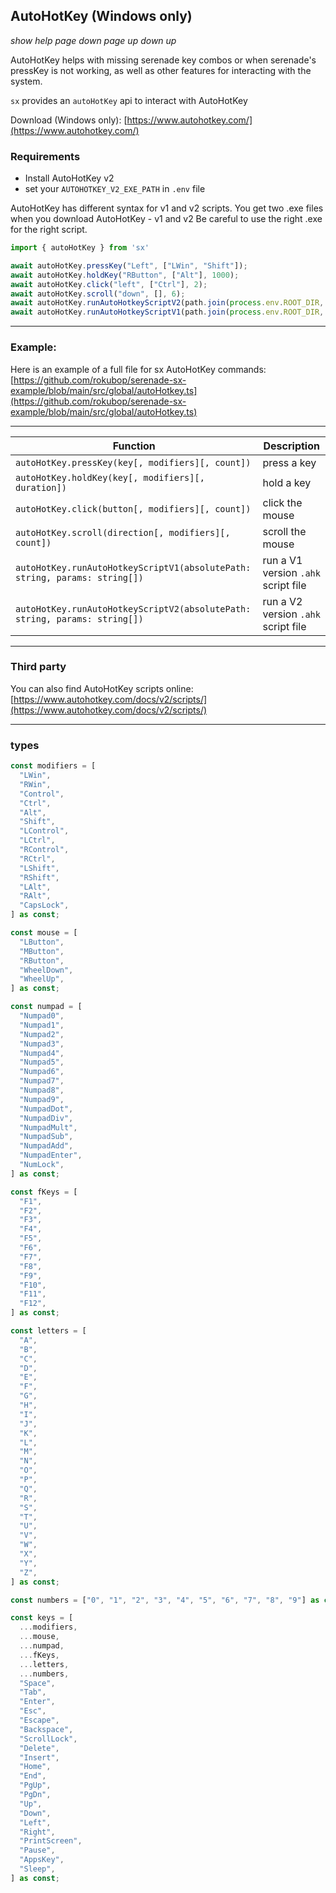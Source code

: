 ## AutoHotKey (Windows only) 

*show help* *page down* *page up* *down <num>* *up <num>*

AutoHotKey helps with missing serenade key combos or when serenade's pressKey is not working,
as well as other features for interacting with the system.

`sx` provides an `autoHotKey` api to interact with AutoHotKey

Download (Windows only): [https://www.autohotkey.com/](https://www.autohotkey.com/)

### Requirements
- Install AutoHotKey v2
- set your `AUTOHOTKEY_V2_EXE_PATH` in `.env` file

AutoHotKey has different syntax for v1 and v2 scripts.
You get two .exe files when you download AutoHotKey - v1 and v2
Be careful to use the right .exe for the right script.

```js
import { autoHotKey } from 'sx'

await autoHotKey.pressKey("Left", ["LWin", "Shift"]);
await autoHotKey.holdKey("RButton", ["Alt"], 1000);
await autoHotKey.click("left", ["Ctrl"], 2);
await autoHotKey.scroll("down", [], 6);
await autoHotKey.runAutoHotkeyScriptV2(path.join(process.env.ROOT_DIR, "src", "autoHotKey", "v2", "test.ahk"), ["param1", "param2"]);
await autoHotKey.runAutoHotkeyScriptV1(path.join(process.env.ROOT_DIR, "src", "autoHotKey", "v1", "test.ahk"), ["param1", "param2"]);
```

---

### Example:
Here is an example of a full file for sx AutoHotKey commands: [https://github.com/rokubop/serenade-sx-example/blob/main/src/global/autoHotkey.ts](https://github.com/rokubop/serenade-sx-example/blob/main/src/global/autoHotkey.ts)


---

| Function | Description |
| --- | --- |
| `autoHotKey.pressKey(key[, modifiers][, count])` | press a key |
| `autoHotKey.holdKey(key[, modifiers][, duration])` | hold a key |
| `autoHotKey.click(button[, modifiers][, count])` | click the mouse |
| `autoHotKey.scroll(direction[, modifiers][, count])` | scroll the mouse |
| `autoHotKey.runAutoHotkeyScriptV1(absolutePath: string, params: string[])` |  run a V1 version `.ahk` script file |
| `autoHotKey.runAutoHotkeyScriptV2(absolutePath: string, params: string[])` | run a V2 version `.ahk` script file

---

### Third party

You can also find AutoHotKey scripts online: [https://www.autohotkey.com/docs/v2/scripts/](https://www.autohotkey.com/docs/v2/scripts/)

---

### types 

```js
const modifiers = [
  "LWin",
  "RWin",
  "Control",
  "Ctrl",
  "Alt",
  "Shift",
  "LControl",
  "LCtrl",
  "RControl",
  "RCtrl",
  "LShift",
  "RShift",
  "LAlt",
  "RAlt",
  "CapsLock",
] as const;

const mouse = [
  "LButton",
  "MButton",
  "RButton",
  "WheelDown",
  "WheelUp",
] as const;

const numpad = [
  "Numpad0",
  "Numpad1",
  "Numpad2",
  "Numpad3",
  "Numpad4",
  "Numpad5",
  "Numpad6",
  "Numpad7",
  "Numpad8",
  "Numpad9",
  "NumpadDot",
  "NumpadDiv",
  "NumpadMult",
  "NumpadSub",
  "NumpadAdd",
  "NumpadEnter",
  "NumLock",
] as const;

const fKeys = [
  "F1",
  "F2",
  "F3",
  "F4",
  "F5",
  "F6",
  "F7",
  "F8",
  "F9",
  "F10",
  "F11",
  "F12",
] as const;

const letters = [
  "A",
  "B",
  "C",
  "D",
  "E",
  "F",
  "G",
  "H",
  "I",
  "J",
  "K",
  "L",
  "M",
  "N",
  "O",
  "P",
  "Q",
  "R",
  "S",
  "T",
  "U",
  "V",
  "W",
  "X",
  "Y",
  "Z",
] as const;

const numbers = ["0", "1", "2", "3", "4", "5", "6", "7", "8", "9"] as const;

const keys = [
  ...modifiers,
  ...mouse,
  ...numpad,
  ...fKeys,
  ...letters,
  ...numbers,
  "Space",
  "Tab",
  "Enter",
  "Esc",
  "Escape",
  "Backspace",
  "ScrollLock",
  "Delete",
  "Insert",
  "Home",
  "End",
  "PgUp",
  "PgDn",
  "Up",
  "Down",
  "Left",
  "Right",
  "PrintScreen",
  "Pause",
  "AppsKey",
  "Sleep",
] as const;
```